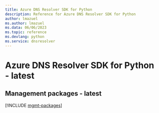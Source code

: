 ```yaml
---
title: Azure DNS Resolver SDK for Python
description: Reference for Azure DNS Resolver SDK for Python
author: lmazuel
ms.author: lmazuel
ms.data: 06/06/2023
ms.topic: reference
ms.devlang: python
ms.service: dnsresolver
---
```

# Azure DNS Resolver SDK for Python - latest

## Management packages - latest
[!INCLUDE [mgmt-packages](dns-resolver-mgmt-index.md)]